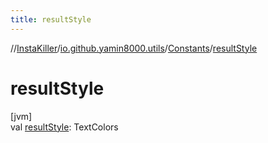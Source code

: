 ```yaml
---
title: resultStyle
---
```

//[InstaKiller](../../../index.html)/[io.github.yamin8000.utils](../index.html)/[Constants](index.html)/[resultStyle](result-style.html)



# resultStyle



[jvm]\
val [resultStyle](result-style.html): TextColors




